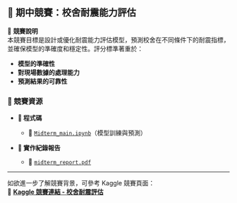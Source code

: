 ## 📌 期中競賽：校舍耐震能力評估  

📢 **競賽說明**  
本競賽目標是設計或優化耐震能力評估模型，預測校舍在不同條件下的耐震指標，並確保模型的準確度和穩定性。評分標準著重於：
- **模型的準確性**
- **對現場數據的處理能力**
- **預測結果的可靠性**


### 📂 競賽資源  

- **📜 程式碼**
  - 🔗 [`Midterm_main.ipynb`](https://github.com/WuRobber/CVMaterial/blob/main/ML%26DL/Kaggle/MidtermCompetition/Midterm_main.ipynb)（模型訓練與預測）  

- **📄 實作紀錄報告**
  - 📑 [`midterm_report.pdf`](https://github.com/WuRobber/CVMaterial/blob/main/ML%26DL/Kaggle/MidtermCompetition/midterm_report.pdf)  

---
如欲進一步了解競賽背景，可參考 Kaggle 競賽頁面：  
🔗 **[Kaggle 競賽連結 - 校舍耐震評估](https://www.kaggle.com/competitions/2023-introduction-to-mldl-midterm-competetion/leaderboard)**  
